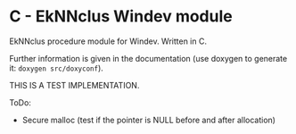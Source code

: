 # C - EkNNclus Windev module

EkNNclus procedure module for Windev. Written in C.

Further information is given in the documentation (use doxygen to generate it: `doxygen src/doxyconf`).

THIS IS A TEST IMPLEMENTATION.

ToDo:
* Secure malloc (test if the pointer is NULL before and after allocation)
